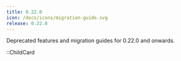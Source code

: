```yaml
---
title: 0.22.0
icon: /docs/icons/migration-guide.svg
release: 0.22.0
---
```


Deprecated features and migration guides for 0.22.0 and onwards.

::ChildCard